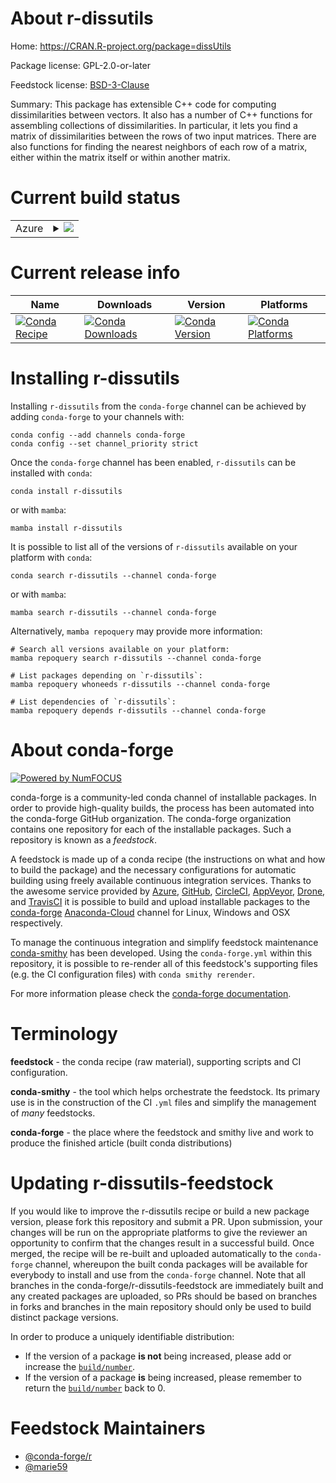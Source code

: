 About r-dissutils
=================

Home: https://CRAN.R-project.org/package=dissUtils

Package license: GPL-2.0-or-later

Feedstock license: [BSD-3-Clause](https://github.com/conda-forge/r-dissutils-feedstock/blob/main/LICENSE.txt)

Summary: This package has extensible C++ code for computing dissimilarities between vectors. It also has a number of C++ functions for assembling collections of dissimilarities. In particular, it lets you find a matrix of dissimilarities between the rows of two input matrices. There are also functions for finding the nearest neighbors of each row of a matrix, either within the matrix itself or within another matrix.

Current build status
====================


<table>
    
  <tr>
    <td>Azure</td>
    <td>
      <details>
        <summary>
          <a href="https://dev.azure.com/conda-forge/feedstock-builds/_build/latest?definitionId=16223&branchName=main">
            <img src="https://dev.azure.com/conda-forge/feedstock-builds/_apis/build/status/r-dissutils-feedstock?branchName=main">
          </a>
        </summary>
        <table>
          <thead><tr><th>Variant</th><th>Status</th></tr></thead>
          <tbody><tr>
              <td>linux_64_r_base4.0</td>
              <td>
                <a href="https://dev.azure.com/conda-forge/feedstock-builds/_build/latest?definitionId=16223&branchName=main">
                  <img src="https://dev.azure.com/conda-forge/feedstock-builds/_apis/build/status/r-dissutils-feedstock?branchName=main&jobName=linux&configuration=linux_64_r_base4.0" alt="variant">
                </a>
              </td>
            </tr><tr>
              <td>linux_64_r_base4.1</td>
              <td>
                <a href="https://dev.azure.com/conda-forge/feedstock-builds/_build/latest?definitionId=16223&branchName=main">
                  <img src="https://dev.azure.com/conda-forge/feedstock-builds/_apis/build/status/r-dissutils-feedstock?branchName=main&jobName=linux&configuration=linux_64_r_base4.1" alt="variant">
                </a>
              </td>
            </tr><tr>
              <td>osx_64_r_base4.0</td>
              <td>
                <a href="https://dev.azure.com/conda-forge/feedstock-builds/_build/latest?definitionId=16223&branchName=main">
                  <img src="https://dev.azure.com/conda-forge/feedstock-builds/_apis/build/status/r-dissutils-feedstock?branchName=main&jobName=osx&configuration=osx_64_r_base4.0" alt="variant">
                </a>
              </td>
            </tr><tr>
              <td>osx_64_r_base4.1</td>
              <td>
                <a href="https://dev.azure.com/conda-forge/feedstock-builds/_build/latest?definitionId=16223&branchName=main">
                  <img src="https://dev.azure.com/conda-forge/feedstock-builds/_apis/build/status/r-dissutils-feedstock?branchName=main&jobName=osx&configuration=osx_64_r_base4.1" alt="variant">
                </a>
              </td>
            </tr><tr>
              <td>win_64_r_base4.0</td>
              <td>
                <a href="https://dev.azure.com/conda-forge/feedstock-builds/_build/latest?definitionId=16223&branchName=main">
                  <img src="https://dev.azure.com/conda-forge/feedstock-builds/_apis/build/status/r-dissutils-feedstock?branchName=main&jobName=win&configuration=win_64_r_base4.0" alt="variant">
                </a>
              </td>
            </tr><tr>
              <td>win_64_r_base4.1</td>
              <td>
                <a href="https://dev.azure.com/conda-forge/feedstock-builds/_build/latest?definitionId=16223&branchName=main">
                  <img src="https://dev.azure.com/conda-forge/feedstock-builds/_apis/build/status/r-dissutils-feedstock?branchName=main&jobName=win&configuration=win_64_r_base4.1" alt="variant">
                </a>
              </td>
            </tr>
          </tbody>
        </table>
      </details>
    </td>
  </tr>
</table>

Current release info
====================

| Name | Downloads | Version | Platforms |
| --- | --- | --- | --- |
| [![Conda Recipe](https://img.shields.io/badge/recipe-r--dissutils-green.svg)](https://anaconda.org/conda-forge/r-dissutils) | [![Conda Downloads](https://img.shields.io/conda/dn/conda-forge/r-dissutils.svg)](https://anaconda.org/conda-forge/r-dissutils) | [![Conda Version](https://img.shields.io/conda/vn/conda-forge/r-dissutils.svg)](https://anaconda.org/conda-forge/r-dissutils) | [![Conda Platforms](https://img.shields.io/conda/pn/conda-forge/r-dissutils.svg)](https://anaconda.org/conda-forge/r-dissutils) |

Installing r-dissutils
======================

Installing `r-dissutils` from the `conda-forge` channel can be achieved by adding `conda-forge` to your channels with:

```
conda config --add channels conda-forge
conda config --set channel_priority strict
```

Once the `conda-forge` channel has been enabled, `r-dissutils` can be installed with `conda`:

```
conda install r-dissutils
```

or with `mamba`:

```
mamba install r-dissutils
```

It is possible to list all of the versions of `r-dissutils` available on your platform with `conda`:

```
conda search r-dissutils --channel conda-forge
```

or with `mamba`:

```
mamba search r-dissutils --channel conda-forge
```

Alternatively, `mamba repoquery` may provide more information:

```
# Search all versions available on your platform:
mamba repoquery search r-dissutils --channel conda-forge

# List packages depending on `r-dissutils`:
mamba repoquery whoneeds r-dissutils --channel conda-forge

# List dependencies of `r-dissutils`:
mamba repoquery depends r-dissutils --channel conda-forge
```


About conda-forge
=================

[![Powered by
NumFOCUS](https://img.shields.io/badge/powered%20by-NumFOCUS-orange.svg?style=flat&colorA=E1523D&colorB=007D8A)](https://numfocus.org)

conda-forge is a community-led conda channel of installable packages.
In order to provide high-quality builds, the process has been automated into the
conda-forge GitHub organization. The conda-forge organization contains one repository
for each of the installable packages. Such a repository is known as a *feedstock*.

A feedstock is made up of a conda recipe (the instructions on what and how to build
the package) and the necessary configurations for automatic building using freely
available continuous integration services. Thanks to the awesome service provided by
[Azure](https://azure.microsoft.com/en-us/services/devops/), [GitHub](https://github.com/),
[CircleCI](https://circleci.com/), [AppVeyor](https://www.appveyor.com/),
[Drone](https://cloud.drone.io/welcome), and [TravisCI](https://travis-ci.com/)
it is possible to build and upload installable packages to the
[conda-forge](https://anaconda.org/conda-forge) [Anaconda-Cloud](https://anaconda.org/)
channel for Linux, Windows and OSX respectively.

To manage the continuous integration and simplify feedstock maintenance
[conda-smithy](https://github.com/conda-forge/conda-smithy) has been developed.
Using the ``conda-forge.yml`` within this repository, it is possible to re-render all of
this feedstock's supporting files (e.g. the CI configuration files) with ``conda smithy rerender``.

For more information please check the [conda-forge documentation](https://conda-forge.org/docs/).

Terminology
===========

**feedstock** - the conda recipe (raw material), supporting scripts and CI configuration.

**conda-smithy** - the tool which helps orchestrate the feedstock.
                   Its primary use is in the construction of the CI ``.yml`` files
                   and simplify the management of *many* feedstocks.

**conda-forge** - the place where the feedstock and smithy live and work to
                  produce the finished article (built conda distributions)


Updating r-dissutils-feedstock
==============================

If you would like to improve the r-dissutils recipe or build a new
package version, please fork this repository and submit a PR. Upon submission,
your changes will be run on the appropriate platforms to give the reviewer an
opportunity to confirm that the changes result in a successful build. Once
merged, the recipe will be re-built and uploaded automatically to the
`conda-forge` channel, whereupon the built conda packages will be available for
everybody to install and use from the `conda-forge` channel.
Note that all branches in the conda-forge/r-dissutils-feedstock are
immediately built and any created packages are uploaded, so PRs should be based
on branches in forks and branches in the main repository should only be used to
build distinct package versions.

In order to produce a uniquely identifiable distribution:
 * If the version of a package **is not** being increased, please add or increase
   the [``build/number``](https://docs.conda.io/projects/conda-build/en/latest/resources/define-metadata.html#build-number-and-string).
 * If the version of a package **is** being increased, please remember to return
   the [``build/number``](https://docs.conda.io/projects/conda-build/en/latest/resources/define-metadata.html#build-number-and-string)
   back to 0.

Feedstock Maintainers
=====================

* [@conda-forge/r](https://github.com/conda-forge/r/)
* [@marie59](https://github.com/marie59/)

